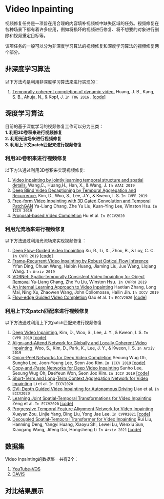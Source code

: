 # Video Inpainting  
视频修复任务是一项旨在用合理的内容填补视频帧中缺失区域的任务。视频修复在各种场景下都有着许多应用，例如将损坏的视频进行修复、将不想要的对象进行删除和视频重定目标等。 
  
该项任务的一般可以分为非深度学习算法的视频修复和深度学习算法的视频修复两个部分。  
  
## 非深度学习算法
  
以下方法均是利用非深度学习算法来进行实现的：
  
1. [Temporally coherent completion of dynamic video.](https://www.microsoft.com/en-us/research/wp-content/uploads/2017/01/SigAsia_2016_VideoCompletion.pdf) Huang, J. B., Kang, S. B., Ahuja, N., & Kopf, J. `In TOG 2016.`  [[code]](https://github.com/amjltc295/Temporally-Coherent-Completion-of-Dynamic-Video)
  
## 深度学习算法
  
目前的基于深度学习的视频修复工作可以分为三类：  
**1. 利用3D卷积来进行视频修复**   
**2. 利用光流场来进行视频修复**    
**3. 利用上下文patch匹配来进行视频修复** 

### 利用3D卷积来进行视频修复  
以下方法通过利用3D卷积来实现视频修复:  

1. [Video inpainting by jointly learning temporal structure and spatial details.](https://arxiv.org/abs/1806.08482) Wang,C., Huang,H., Han, X., & Wang, J.  `In AAAI 2019`  
2. [Deep Blind Video Decaptioning by Temporal Aggregation and Recurrence.](https://openaccess.thecvf.com/content_CVPR_2019/papers/Kim_Deep_Blind_Video_Decaptioning_by_Temporal_Aggregation_and_Recurrence_CVPR_2019_paper.pdf) Kim, D., Woo, S., Lee, J.Y., & Kweon, I. S. `In CVPR 2019`   
3. [Free-form Video Inpainting with 3D Gated Convolution and Temporal PatchGAN](https://arxiv.org/pdf/1904.10247.pdf) Ya-Liang Chang, Zhe Yu Liu, Kuan-Ying Lee, Winston Hsu. `In ICCV 2019`
4. [Proposal-based Video Completion](https://www.cs.utexas.edu/~grauman/papers/eccv2020-hu.pdf) Hu et al. `In ECCV2020`  
 
### 利用光流场来进行视频修复
以下方法通过利用光流场来实现视频修复：

1. [Deep Flow-Guided Video Inpainting](https://arxiv.org/pdf/1905.02884.pdf) Xu, R., Li, X., Zhou, B., & Loy, C. C. `In CVPR 2019` [[code]](https://github.com/nbei/Deep-Flow-Guided-Video-Inpainting)
2. [Frame-Recurrent Video Inpainting by Robust Optical Flow Inference](https://arxiv.org/pdf/1905.02882.pdf) Yifan Ding, Chuan Wang, Haibin Huang, Jiaming Liu, Jue Wang, Liqiang Wang. `In Arxiv 2019`  
3. [VORNet: Spatio-temporally Consistent Video Inpainting for Object Removal](https://arxiv.org/pdf/1904.06726.pdf) Ya-Liang Chang, Zhe Yu Liu, Winston Hsu.` In CVPRW 2019` 
4. [An Internal Learning Approach to Video Inpainting](https://arxiv.org/pdf/1909.07957.pdf) Haotian Zhang, Long Mai, Ning Xu, Zhaowen Wang, John Collomosse, Hailin Jin. `In ICCV 2019`   
5. [Flow-edge Guided Video Completion](https://www.ecva.net/papers/eccv_2020/papers_ECCV/papers/123570698.pdf) Gao et al. `In ECCV2020` [[code]](https://github.com/vt-vl-lab/FGVC)  

### 利用上下文patch匹配来进行视频修复  
以下方法通过利用上下文patch匹配来进行视频修复  

1. [Deep Video Inpainting.](https://arxiv.org/pdf/1905.01639.pdf) Kim, D., Woo, S., Lee, J. Y., & Kweon, I. S. `In CVPR 2019` [[code]](https://github.com/mcahny/Deep-Video-Inpainting)  
2. [Align-and-Attend Network for Globally and Locally Coherent Video Inpainting.](https://arxiv.org/pdf/1905.13066.pdf) Woo, S., Kim, D., Park, K., Lee, J. Y., & Kweon, I. S. `In Arxiv 2019`  
3. [Onion-Peel Networks for Deep Video Completion](https://arxiv.org/pdf/1908.08718.pdf) Seoung Wug Oh, Sungho Lee, Joon-Young Lee, Seon Joo Kim. `In ICCV 2019` [[code]](https://github.com/seoungwugoh/opn-demo)  
4. [Copy-and-Paste Networks for Deep Video Inpainting](https://arxiv.org/pdf/1908.11587.pdf) Sunho Lee, Seoung Wug Oh, DaeYeun Won, Seon Joo Kim. `In ICCV 2019` [[code]](https://github.com/shleecs/Copy-and-Paste-Networks-for-Deep-Video-Inpainting)  
5. [Short-Term and Long-Term Context Aggregation Network for Video Inpainting](https://www.ecva.net/papers/eccv_2020/papers_ECCV/papers/123490698.pdf) Li et al. `In ECCV2020`  
6. [DVI: Depth Guided Video Inpainting for Autonomous Driving](https://arxiv.org/pdf/2007.08854.pdf) Liao et al. `In ECCV2020`   
7. [Learning Joint Spatial-Temporal Transformations for Video Inpainting](https://arxiv.org/pdf/2007.10247.pdf) Zeng et al. `In ECCV2020` [[code]](https://github.com/researchmm/STTN)   
8. [Progressive Temporal Feature Alignment Network for Video Inpainting](https://arxiv.org/pdf/2104.03507.pdf) Xueyan Zou, Linjie Yang, Ding Liu, Yong Jae Lee. `In CVPR2021` [[code]](https://github.com/MaureenZOU/TSAM)  
9. [Decoupled Spatial-Temporal Transformer for Video Inpainting](https://arxiv.org/pdf/2104.06637.pdf) Rui Liu, Hanming Deng, Yangyi Huang, Xiaoyu Shi, Lewei Lu, Wenxiu Sun, Xiaogang Wang, Jifeng Dai, Hongsheng Li `In Arxiv 2021` [[code]](https://github.com/ruiliu-ai/DSTT)  

## 数据集
Video Inpainting的数据集一共有2个：  
1. [YouTube-VOS](https://youtube-vos.org/)
2. [DAVIS](https://davischallenge.org/)  
 
## 对比结果展示
  
  
